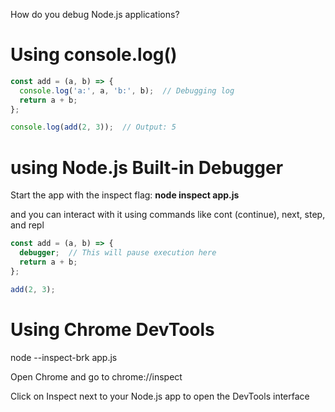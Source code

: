 How do you debug Node.js applications?

# Using console.log()
```javascript
const add = (a, b) => {
  console.log('a:', a, 'b:', b);  // Debugging log
  return a + b;
};

console.log(add(2, 3));  // Output: 5
```

# using Node.js Built-in Debugger

Start the app with the inspect flag: **node inspect app.js**

and you can interact with it using commands like cont (continue), next, step, and repl
```javascript
const add = (a, b) => {
  debugger;  // This will pause execution here
  return a + b;
};

add(2, 3);
```

# Using Chrome DevTools

node --inspect-brk app.js

Open Chrome and go to chrome://inspect

Click on Inspect next to your Node.js app to open the DevTools interface




